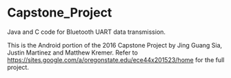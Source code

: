 # Capstone_Project

Java and C code for Bluetooth UART data transmission.

This is the Android portion of the 2016 Capstone Project by Jing Guang Sia, Justin Martinez and Matthew Kremer. Refer to 
https://sites.google.com/a/oregonstate.edu/ece44x201523/home for the full project.
